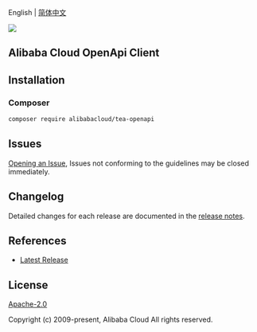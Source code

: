 English | [简体中文](README-CN.md)

![](https://aliyunsdk-pages.alicdn.com/icons/AlibabaCloud.svg)

## Alibaba Cloud OpenApi Client

## Installation

### Composer

```bash
composer require alibabacloud/tea-openapi
```

## Issues

[Opening an Issue](https://github.com/aliyun/tea-openapi/issues/new), Issues not conforming to the guidelines may be closed immediately.

## Changelog

Detailed changes for each release are documented in the [release notes](./ChangeLog.txt).

## References

* [Latest Release](https://github.com/aliyun/tea-openapi)

## License

[Apache-2.0](http://www.apache.org/licenses/LICENSE-2.0)

Copyright (c) 2009-present, Alibaba Cloud All rights reserved.
